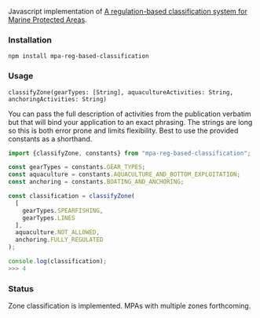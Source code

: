 Javascript implementation of [A regulation-based classification system for Marine Protected Areas](https://doi.org/10.1016/j.marpol.2016.06.021).

### Installation

`npm install mpa-reg-based-classification`

### Usage

`classifyZone(gearTypes: [String], aquacultureActivities: String, anchoringActivities: String)`

You can pass the full description of activities from the publication verbatim
but that will bind your application to an exact phrasing. The strings are long
so this is both error prone and limits flexibility. Best to use the provided
constants as a shorthand.

```javascript
import {classifyZone, constants} from "mpa-reg-based-classification";

const gearTypes = constants.GEAR_TYPES;
const aquaculture = constants.AQUACULTURE_AND_BOTTOM_EXPLOITATION;
const anchoring = constants.BOATING_AND_ANCHORING;

const classification = classifyZone(
  [
    gearTypes.SPEARFISHING,
    gearTypes.LINES
  ],
  aquaculture.NOT_ALLOWED,
  anchoring.FULLY_REGULATED
);

console.log(classification);
>>> 4
```


### Status

Zone classification is implemented. MPAs with multiple zones forthcoming.
